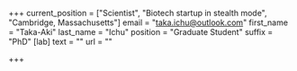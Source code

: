 +++
current_position = ["Scientist", "Biotech startup in stealth mode", "Cambridge, Massachusetts"]
email = "taka.ichu@outlook.com"
first_name = "Taka-Aki"
last_name = "Ichu"
position = "Graduate Student"
suffix = "PhD"
[lab]
text = ""
url = ""

+++
